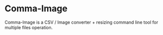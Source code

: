 # Comma-Image

Comma-Image is a CSV / Image converter + resizing command line tool for multiple files operation.
